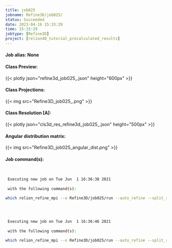 ```yaml
---
title: job025
jobname: Refine3D/job025/
status: Succeeded
date: 2023-04-16 15:33:29
time: 15:33:29
jobtype: [Refine3D]
project: [relion40_tutorial_precalculated_results]
---
```


#### Job alias: None

#### Class Preview:
{{< plotly json="refine3d_job025_.json" height="600px" >}}
#### Class Projections:
{{< img src="Refine3D_job025_.png" >}}
#### Class Resolution [A]:
{{< plotly json="cls3d_res_refine3d_job025_.json" height="500px" >}}
#### Angular distribution matrix:
{{< img src="Refine3D_job025_angular_dist.png" >}}

#### Job command(s):

```bash

 
 Executing new job on Tue Jun  1 16:36:38 2021
 
 with the following command(s): 

which relion_refine_mpi --o Refine3D/job025/run --auto_refine --split_random_halves --i CtfRefine/job024/particles_ctf_refine.star --ref Refine3D/job019/run_class001.mrc --ini_high 50 --dont_combine_weights_via_disc --scratch_dir /ssd/scheres --pool 3 --pad 2  --skip_gridding  --auto_ignore_angles --auto_resol_angles --ctf --particle_diameter 200 --flatten_solvent --zero_mask --oversampling 1 --healpix_order 2 --auto_local_healpix_order 4 --offset_range 5 --offset_step 2 --sym D2 --low_resol_join_halves 40 --norm --scale  --j 6 --gpu "4:5:6:7"  --pipeline_control Refine3D/job025/
 
 

 
 Executing new job on Tue Jun  1 16:36:46 2021
 
 with the following command(s): 

which relion_refine_mpi --o Refine3D/job025/run --auto_refine --split_random_halves --i CtfRefine/job024/particles_ctf_refine.star --ref Refine3D/job019/run_class001.mrc --ini_high 50 --dont_combine_weights_via_disc --scratch_dir /ssd/scheres --pool 3 --pad 2  --skip_gridding  --auto_ignore_angles --auto_resol_angles --ctf --particle_diameter 200 --flatten_solvent --zero_mask --oversampling 1 --healpix_order 2 --auto_local_healpix_order 4 --offset_range 5 --offset_step 2 --sym D2 --low_resol_join_halves 40 --norm --scale  --j 6 --gpu "4:5:6:7"  --pipeline_control Refine3D/job025/
 
 


